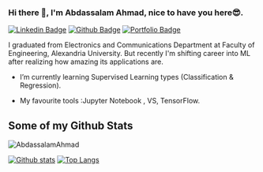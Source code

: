 ### Hi there 👋, I'm Abdassalam Ahmad, nice to have you here:sunglasses:.

<!--


- 🔭 I’m currently working on ...

- 👯 I’m looking to collaborate on ...
- 🤔 I’m looking for help with ...
- 💬 Ask me about ...
- 📫 How to reach me: ...
- 😄 Pronouns: ...
- ⚡ Fun fact: ...
-->



[![Linkedin Badge](https://img.shields.io/badge/-AbdassalamAhmad-0072b1?style=flat&logo=Linkedin&logoColor=white&link=https://www.linkedin.com/in/Abdassalam-Ahmad/)](https://www.linkedin.com/in/Abdassalam-Ahmad/) [![Github Badge](https://img.shields.io/badge/-AbdassalamAhmad-grey?style=flat&logo=github&logoColor=white&link=https://github.com/AbdassalamAhmad/)](https://www.github.com/AbdassalamAhmad/) [![Portfolio Badge](https://img.shields.io/badge/portfolio-web-blue?style=flat&link=https://abdassalamahmad.github.io/)](https://abdassalamahmad.github.io/) <p align='left'>I graduated from Electronics and Communications Department at Faculty of Engineering, Alexandria University. 
But recently I'm shifting career into ML after realizing how amazing its applications are.</p> 


- I’m currently learning Supervised Learning types (Classification & Regression).

- My favourite tools :Jupyter Notebook , VS, TensorFlow.



## Some of my Github Stats
<p align=left> <img src=https://komarev.com/ghpvc/?username=AbdassalamAhmad alt=AbdassalamAhmad /> </p>

[![Github stats](https://github-readme-stats.vercel.app/api?username=AbdassalamAhmad&show_icons=true&include_all_commits=true)](https://github.com/AbdassalamAhmad/github-readme-stats)
[![Top Langs](https://github-readme-stats.vercel.app/api/top-langs/?username=AbdassalamAhmad&layout=compact)](https://github.com/AbdassalamAhmad/github-readme-stats)
